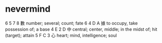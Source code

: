 nevermind
=========

6 5 7 8    數 number; several; count; fate
6 4 D A    據 to occupy, take possession of; a base
4 E 2 D    中 central; center, middle; in the midst of; hit (target); attain
5 F C 3    心 heart; mind, intelligence; soul
